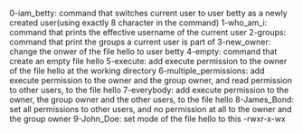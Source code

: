 0-iam_betty: command that switches current user to user betty as a newly created user(using exactly 8 character in the command)
1-who_am_i: command that prints the effective username of the current user
2-groups: command that print the groups a current user is part of
3-new_owner: change the onwer of the file hello to user betty
4-empty: command that create an empty file hello
5-execute: add execute permission to the owner of the file hello at the working directory
6-multiple_permissions: add execute permission to the owner and the group owner, and read permission to other users, to the file hello
7-everybody: add execute permission to the owner, the group owner and the other users, to the file hello
8-James_Bond: set all permissions to other users, and no permission at all to the owner and the group owner
9-John_Doe: set mode of the file hello to this -rwxr-x-wx 
